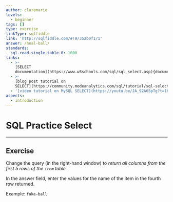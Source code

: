 ```yaml
---
author: claremarie
levels:
  - beginner
tags: []
type: exercise
linkType: sqlfiddle
link: 'http://sqlfiddle.com/#!9/352b0f1/1'
answer: /heal-ball/
standards:
  sql.read-single-table.0: 1000
links:
  - >-
    [SELECT
    documentation](https://www.w3schools.com/sql/sql_select.asp){documentation}
  - >-
    [blog post tutorial on
    SELECT](https://community.modeanalytics.com/sql/tutorial/sql-select-statement/){website}
  - '[video tutorial on MySQL SELECT](https://youtu.be/JA_92A65pTg?t=16s){video}'
aspects:
  - introduction
---
```


# SQL Practice Select


---

## Exercise

Change the query (in the right-hand window) to *return all columns from the first 5 rows of the `item` table.*

In the answer field, enter the values for the name of the item in the fourth row returned.

Example: `fake-ball`

